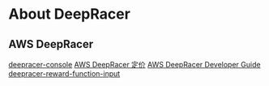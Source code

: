 
# About DeepRacer

## AWS DeepRacer

[deepracer-console](https://us-east-1.console.aws.amazon.com/deepracer/home#welcome)
[AWS DeepRacer 定价](https://aws.amazon.com/cn/deepracer/pricing/)
[AWS DeepRacer Developer Guide](https://docs.aws.amazon.com/deepracer/latest/developerguide/)
[deepracer-reward-function-input](https://docs.aws.amazon.com/deepracer/latest/developerguide/deepracer-reward-function-input.html)
